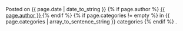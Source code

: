 <div class="author">
  Posted on <span class="date">{{ page.date | date_to_string }}</span> 
  {% if page.author %}
    <span class="vcard name">
      <a href="/about/" class="url fn n uid" title="About {{ page.author }}">
        {{ page.author }}
      </a>
    </span> 
  {% endif %}
  {% if page.categories != empty %}
    in <span class="categories">{{ page.categories | array_to_sentence_string }}</span> categories
  {% endif %}
  .
</div>